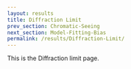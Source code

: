 ```yaml
---
layout: results
title: Diffraction Limit
prev_section: Chromatic-Seeing
next_section: Model-Fitting-Bias
permalink: /results/Diffraction-Limit/
---
```


This is the Diffraction limit page.
